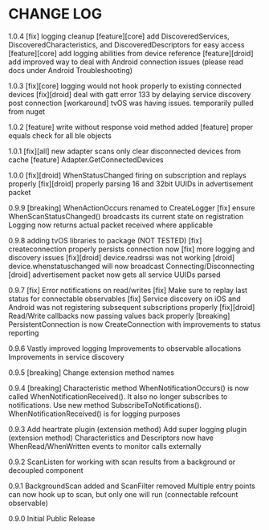 # CHANGE LOG

1.0.4
[fix] logging cleanup
[feature][core] add DiscoveredServices, DiscoveredCharacteristics, and DiscoveredDescriptors for easy access
[feature][core] add logging abilities from device reference
[feature][droid] add improved way to deal with Android connection issues (please read docs under Android Troubleshooting)

1.0.3
[fix][core] logging would not hook properly to existing connected devices
[fix][droid] deal with gatt error 133 by delaying service discovery post connection
[workaround] tvOS was having issues. temporarily pulled from nuget

1.0.2
[feature] write without response void method added
[feature] proper equals check for all ble objects

1.0.1
[fix][all] new adapter scans only clear disconnected devices from cache
[feature] Adapter.GetConnectedDevices

1.0.0
[fix][droid] WhenStatusChanged firing on subscription and replays properly
[fix][droid] properly parsing 16 and 32bit UUIDs in advertisement packet

0.9.9
[breaking] WhenActionOccurs renamed to CreateLogger
[fix] ensure WhenScanStatusChanged() broadcasts its current state on registration
Logging now returns actual packet received where applicable

0.9.8
adding tvOS libraries to package (NOT TESTED)
[fix] createconnection properly persists connection now
[fix] more logging and discovery issues
[fix][droid] device.readrssi was not working
[droid] device.whenstatuschanged will now broadcast Connecting/Disconnecting
[droid] advertisement packet now gets all service UUIDs parsed

0.9.7
[fix] Error notifications on read/writes
[fix] Make sure to replay last status for connectable observables
[fix] Service discovery on iOS and Android was not registering subsequent subscriptions properly
[fix][droid] Read/Write callbacks now passing values back properly
[breaking] PersistentConnection is now CreateConnection with improvements to status reporting

0.9.6
Vastly improved logging
Improvements to observable allocations
Improvements in service discovery

0.9.5
[breaking] Change extension method names

0.9.4
[breaking] Characteristic method WhenNotificationOccurs() is now called WhenNotificationReceived().  It also no longer subscribes to notifications.  Use new method SubscribeToNotifications().  WhenNotificationReceived() is for logging purposes

0.9.3
Add heartrate plugin (extension method)
Add super logging plugin (extension method)
Characteristics and Descriptors now have WhenRead/WhenWritten events to monitor calls externally

0.9.2
ScanListen for working with scan results from a background or decoupled component

0.9.1
BackgroundScan added and ScanFilter removed
Multiple entry points can now hook up to scan, but only one will run (connectable refcount observable)

0.9.0
Initial Public Release